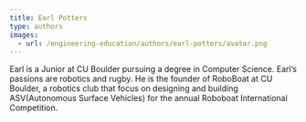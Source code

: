```yaml
---
title: Earl Potters
type: authors
images:
  - url: /engineering-education/authors/earl-potters/avatar.png 
---
```

Earl is a Junior at CU Boulder pursuing a degree in Computer Science. Earl’s passions are robotics and rugby. He is the founder of RoboBoat at CU Boulder, a robotics club that focus on designing and building ASV(Autonomous Surface Vehicles) for the annual Roboboat International Competition.
